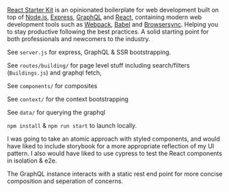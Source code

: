 
[React Starter Kit](https://www.reactstarterkit.com) is an opinionated boilerplate for web
development built on top of [Node.js](https://nodejs.org/),
[Express](http://expressjs.com/), [GraphQL](http://graphql.org/) and
[React](https://facebook.github.io/react/), containing modern web development
tools such as [Webpack](http://webpack.github.io/), [Babel](http://babeljs.io/)
and [Browsersync](http://www.browsersync.io/). Helping you to stay productive
following the best practices. A solid starting point for both professionals
and newcomers to the industry.

See `server.js` for express, GraphQL & SSR bootstrapping.

See `routes/building/` for page level stuff including search/filters (`Buildings.js`) and graphql fetch,

See `components/` for composites

See `context/` for the context bootstrapping

See `data/` for querying the graphql 

`npm install` & `npm run start` to launch locally. 

I was going to take an atomic approach with styled components, and would have liked to include storybook for a more appropriate reflection of my UI pattern. I also would have liked to use cypress to test the React components in isolation & e2e. 

The GraphQL instance interacts with a static rest end point for more concise composition and seperation of concerns. 